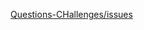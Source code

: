 
<a href='https://github.com/mohamadhasansalmaaniyaan72/Questions-CHallenges/issues'>Questions-CHallenges/issues</a>
